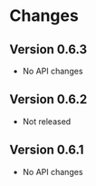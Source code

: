 # Changes

## Version 0.6.3

- No API changes

## Version 0.6.2

- Not released

## Version 0.6.1

- No API changes
